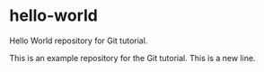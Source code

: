 # hello-world
Hello World repository for Git tutorial.

This is an example repository for the Git tutorial.
This is a new line.